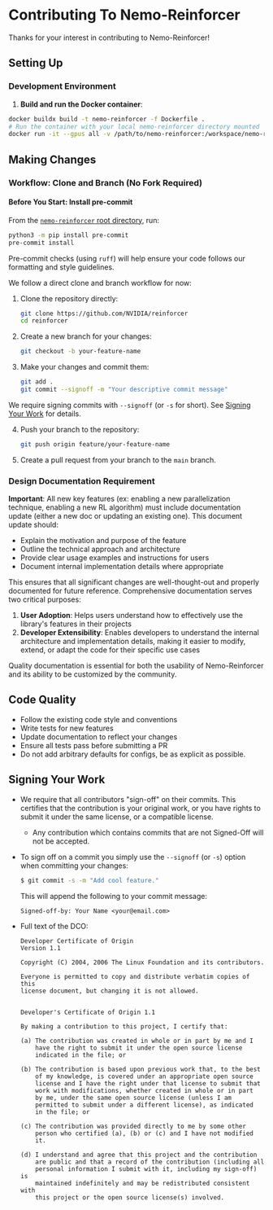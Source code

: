 # Contributing To Nemo-Reinforcer

Thanks for your interest in contributing to Nemo-Reinforcer!

## Setting Up

### Development Environment

1. **Build and run the Docker container**:
```bash
docker buildx build -t nemo-reinforcer -f Dockerfile .
# Run the container with your local nemo-reinforcer directory mounted
docker run -it --gpus all -v /path/to/nemo-reinforcer:/workspace/nemo-reinforcer nemo-reinforcer
```

## Making Changes

### Workflow: Clone and Branch (No Fork Required)

#### Before You Start: Install pre-commit

From the [`nemo-reinforcer` root directory](.), run:
```bash
python3 -m pip install pre-commit
pre-commit install
```

Pre-commit checks (using `ruff`) will help ensure your code follows our formatting and style guidelines.

We follow a direct clone and branch workflow for now:

1. Clone the repository directly:
   ```bash
   git clone https://github.com/NVIDIA/reinforcer
   cd reinforcer
   ```

2. Create a new branch for your changes:
   ```bash
   git checkout -b your-feature-name
   ```

3. Make your changes and commit them:
   ```bash
   git add .
   git commit --signoff -m "Your descriptive commit message"
   ```

We require signing commits with `--signoff` (or `-s` for short). See [Signing Your Work](#signing-your-work) for details.

4. Push your branch to the repository:
   ```bash
   git push origin feature/your-feature-name
   ```

5. Create a pull request from your branch to the `main` branch.

### Design Documentation Requirement

**Important**: All new key features (ex: enabling a new parallelization technique, enabling a new RL algorithm) must include documentation update (either a new doc or updating an existing one). This document update should:

- Explain the motivation and purpose of the feature
- Outline the technical approach and architecture
- Provide clear usage examples and instructions for users
- Document internal implementation details where appropriate

This ensures that all significant changes are well-thought-out and properly documented for future reference. Comprehensive documentation serves two critical purposes:

1. **User Adoption**: Helps users understand how to effectively use the library's features in their projects
2. **Developer Extensibility**: Enables developers to understand the internal architecture and implementation details, making it easier to modify, extend, or adapt the code for their specific use cases

Quality documentation is essential for both the usability of Nemo-Reinforcer and its ability to be customized by the community.

## Code Quality

- Follow the existing code style and conventions
- Write tests for new features
- Update documentation to reflect your changes
- Ensure all tests pass before submitting a PR
- Do not add arbitrary defaults for configs, be as explicit as possible.


## Signing Your Work

* We require that all contributors "sign-off" on their commits. This certifies that the contribution is your original work, or you have rights to submit it under the same license, or a compatible license.

  * Any contribution which contains commits that are not Signed-Off will not be accepted.

* To sign off on a commit you simply use the `--signoff` (or `-s`) option when committing your changes:
  ```bash
  $ git commit -s -m "Add cool feature."
  ```
  This will append the following to your commit message:
  ```
  Signed-off-by: Your Name <your@email.com>
  ```

* Full text of the DCO:

  ```
  Developer Certificate of Origin
  Version 1.1

  Copyright (C) 2004, 2006 The Linux Foundation and its contributors.

  Everyone is permitted to copy and distribute verbatim copies of this
  license document, but changing it is not allowed.


  Developer's Certificate of Origin 1.1

  By making a contribution to this project, I certify that:

  (a) The contribution was created in whole or in part by me and I
      have the right to submit it under the open source license
      indicated in the file; or

  (b) The contribution is based upon previous work that, to the best
      of my knowledge, is covered under an appropriate open source
      license and I have the right under that license to submit that
      work with modifications, whether created in whole or in part
      by me, under the same open source license (unless I am
      permitted to submit under a different license), as indicated
      in the file; or

  (c) The contribution was provided directly to me by some other
      person who certified (a), (b) or (c) and I have not modified
      it.

  (d) I understand and agree that this project and the contribution
      are public and that a record of the contribution (including all
      personal information I submit with it, including my sign-off) is
      maintained indefinitely and may be redistributed consistent with
      this project or the open source license(s) involved.
  ```
